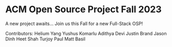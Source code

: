 # ACM Open Source Project Fall 2023

A new project awaits...
Join us this Fall for a new Full-Stack OSP!

Contributors:
Helium Yang
Yushus Komarlu
Adithya Devi
Justin Brand
Jason Dinh
Heet Shah
Turjoy Paul
Matt Basil
